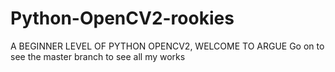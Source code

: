 # Python-OpenCV2-rookies
A BEGINNER LEVEL OF PYTHON OPENCV2, WELCOME TO ARGUE 
Go on to see the master branch to see all my works
